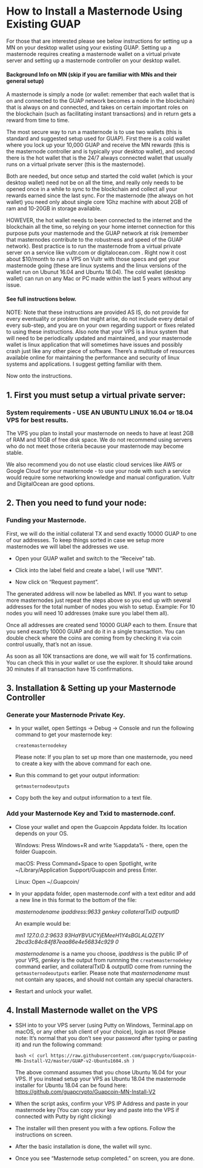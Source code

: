 # How to Install a Masternode Using Existing GUAP

For those that are interested please see below instructions for setting up a MN on your desktop wallet using your existing GUAP. Setting up a masternode requires creating a masternode wallet on a virtual private server and setting up a masternode controller on your desktop wallet.

#### Background Info on MN (skip if you are familiar with MNs and their general setup)
  A masternode is simply a node (or wallet: remember that each wallet that is on and connected to the GUAP network becomes a node in the blockchain) that is always on and connected, and takes on certain important roles on the blockchain (such as facilitating instant transactions) and in return gets a reward from time to time.

  The most secure way to run a masternode is to use two wallets (this is standard and suggested setup used for GUAP). First there is a cold wallet where you lock up your 10,000 GUAP and receive the MN rewards (this is the masternode controller and is typically your desktop wallet), and second there is the hot wallet that is the 24/7 always connected wallet that usually runs on a virtual private server (this is the masternode). 

  Both are needed, but once setup and started the cold wallet (which is your desktop wallet) need not be on all the time, and really only needs to be opened once in a while to sync to the blockchain and collect all your rewards earned since the last sync. For the masternode (the always on hot wallet) you need only about single core 1Ghz machine with about 2GB of ram and 10-20GB in storage available.

  HOWEVER, the hot wallet needs to been connected to the internet and the blockchain all the time, so relying on your home internet connection for this purpose puts your masternode and the GUAP network at risk (remember that masternodes contribute to the robustness and speed of the GUAP network). Best practice is to run the masternode from a virtual private server on a service like vultr.com or digitalocean.com . Right now it cost about $10/month to run a VPS on Vultr with those specs and get your masternode going (these are linux systems and the linux versions of the wallet run on Ubunut 16.04 and Ubuntu 18.04). The cold wallet (desktop wallet) can run on any Mac or PC made within the last 5 years without any issue.

#### See full instructions below.

NOTE: Note that these instructions are provided AS IS, do not provide for every eventuality or problem that might arise, do not include every detail of every sub-step, and you are on your own regarding support or fixes related to using these instructions. Also note that your VPS is a linux system that will need to be periodically updated and maintained, and your masternode wallet is linux application that will sometimes have issues and possibly crash just like any other piece of software. There’s a multitude of resources available online for maintaining the performance and security of linux systems and applications. I suggest getting familiar with them.

Now onto the instructions.




## 1. First you must setup a virtual private server:

### System requirements - USE AN UBUNTU LINUX 16.04 or 18.04 VPS for best results.

The VPS you plan to install your masternode on needs to have at least 2GB of RAM and 10GB of free disk space. We do not recommend using servers who do not meet those criteria because your masternode may become stable. 

We also recommend you do not use elastic cloud services like AWS or Google Cloud for your masternode - to use your node with such a service would require some networking knowledge and manual configuration. Vultr and DigitalOcean are good options.




## 2. Then you need to fund your node:
### Funding your Masternode.

First, we will do the initial collateral TX and send exactly 10000 GUAP to one of our addresses. 
To keep things sorted in case we setup more masternodes we will label the addresses we use.

- Open your GUAP wallet and switch to the “Receive” tab.

- Click into the label field and create a label, I will use “MN1".

- Now click on “Request payment”.

The generated address will now be labelled as MN1. If you want to setup more masternodes just repeat the steps above so you end up with several addresses for the total number of nodes you wish to setup. Example: For 10 nodes you will need 10 addresses (make sure you label them all).

Once all addresses are created send 10000 GUAP each to them. Ensure that you send exactly 10000 GUAP and do it in a single transaction. You can double check where the coins are coming from by checking it via coin control usually, that’s not an issue.

As soon as all 10K transactions are done, we will wait for 15 confirmations. You can check this in your wallet or use the explorer. It should take around 30 minutes if all transaction have 15 confirmations.



## 3. Installation & Setting up your Masternode Controller
### Generate your Masternode Private Key.

- In your wallet, open Settings -> Debug -> Console and run the following command to get your masternode key:
    
    `createmasternodekey`

    Please note: If you plan to set up more than one masternode, you need to create a key with the above command for each one.

- Run this command to get your output information:
    
    `getmasternodeoutputs`

- Copy both the key and output information to a text file.

### Add your Masternode Key and Txid to masternode.conf.
- Close your wallet and open the Guapcoin Appdata folder. Its location depends on your OS.

    Windows: Press Windows+R and write %appdata% - there, open the folder Guapcoin.

    macOS: Press Command+Space to open Spotlight, write ~/Library/Application Support/Guapcoin and press Enter.

    Linux: Open ~/.Guapcoin/

- In your appdata folder, open masternode.conf with a text editor and add a new line in this format to the bottom of the file:

    *masternodename ipaddress:9633 genkey collateralTxID outputID*

    An example would be:
    
    *mn1 127.0.0.2:9633 93HaYBVUCYjEMeeH1Y4sBGLALQZE1Y 2bcd3c84c84f87eaa86e4e56834c929 0*

    *masternodename* is a name you choose, *ipaddress* is the public IP of your VPS, *genkey* is the output from runnning the `createmasternodekey` command earlier, and collateralTxID & outputID come from running the `getmasternodeoutputs` earlier. Please note that *masternodename* must not contain any spaces, and should not contain any special characters.
    
- Restart and unlock your wallet.



## 4. Install Masternode wallet on the VPS

- SSH into to your VPS server (using Putty on Windows, Terminal.app on macOS, or any other ssh client of your choice), login as root (Please note: It’s normal that you don’t see your password after typing or pasting it) and run the following command:

  `bash <( curl https://raw.githubusercontent.com/guapcrypto/Guapcoin-MN-Install-V2/master/GUAP-v2-Ubuntu1604.sh )`


  The above command assumes that you chose Ubuntu 16.04 for your VPS. If you instead setup your VPS as Ubuntu 18.04 the masternode installer for Ubuntu 18.04 can be found here: https://github.com/guapcrypto/Guapcoin-MN-Install-V2

- When the script asks, confirm your VPS IP Address and paste in your masternode key (You can copy your key and paste into the VPS if connected with Putty by right clicking)

- The installer will then present you with a few options.
Follow the instructions on screen.

- After the basic installation is done, the wallet will sync.

- Once you see “Masternode setup completed.” on screen, you are done.
